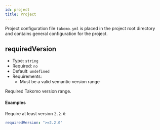 ```yaml
---
id: project
title: Project
---
```

Project configuration file `takomo.yml` is placed in the project root directory and contains general configuration for the project.

## requiredVersion

- Type: `string`  
- Required: `no`  
- Default: `undefined`  
- Requirements:  
  - Must be a valid semantic version range
  
Required Takomo version range.

#### Examples

Require at least version `2.2.0`:

```yaml
requiredVersion: ">=2.2.0"
```